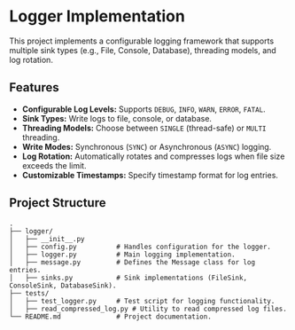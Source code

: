 # Logger Implementation

This project implements a configurable logging framework that supports multiple sink types (e.g., File, Console, Database), threading models, and log rotation.

## Features

- **Configurable Log Levels:** Supports `DEBUG`, `INFO`, `WARN`, `ERROR`, `FATAL`.
- **Sink Types:** Write logs to file, console, or database.
- **Threading Models:** Choose between `SINGLE` (thread-safe) or `MULTI` threading.
- **Write Modes:** Synchronous (`SYNC`) or Asynchronous (`ASYNC`) logging.
- **Log Rotation:** Automatically rotates and compresses logs when file size exceeds the limit.
- **Customizable Timestamps:** Specify timestamp format for log entries.

## Project Structure

```plaintext
.
├── logger/
│   ├── __init__.py
│   ├── config.py          # Handles configuration for the logger.
│   ├── logger.py          # Main logging implementation.
│   ├── message.py         # Defines the Message class for log entries.
│   ├── sinks.py           # Sink implementations (FileSink, ConsoleSink, DatabaseSink).
├── tests/
│   ├── test_logger.py     # Test script for logging functionality.
│   ├── read_compressed_log.py # Utility to read compressed log files.
└── README.md              # Project documentation.
